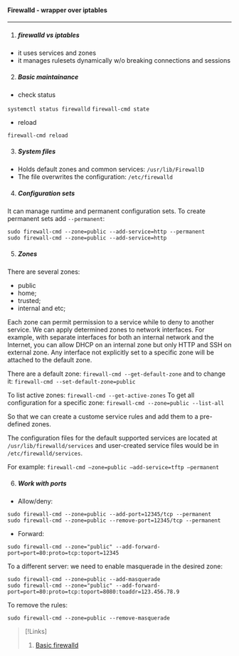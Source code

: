 #### Firewalld - wrapper over iptables
---------------------------------------
1. ##### firewalld vs iptables 

- it uses services and zones    
- it manages rulesets dynamically w/o breaking connections and sessions

2. ##### Basic maintainance

- check status

`systemctl status firewalld`
`firewall-cmd state`

- reload

`firewall-cmd reload`

3. ##### System files

- Holds default zones and common services: `/usr/lib/FirewallD`
- The file overwrites the configuration: `/etc/firewalld`

4. ##### Configuration sets

It can manage runtime and permanent configuration sets. To create permanent sets add `--permanent`:

```
sudo firewall-cmd --zone=public --add-service=http --permanent
sudo firewall-cmd --zone=public --add-service=http
```

5. ##### Zones

There are several zones:
- public
- home;
- trusted;
- internal and etc;

Each zone can permit permission to a service while to deny to another service. We can apply determined zones to network interfaces. For example, with separate interfaces for both an internal network and the Internet, you can allow DHCP on an internal zone but only HTTP and SSH on external zone. Any interface not explicitly set to a specific zone will be attached to the default zone.

There are a default zone: `firewall-cmd --get-default-zone` and to change it: `firewall-cmd --set-default-zone=public`

To list active zones: `firewall-cmd --get-active-zones`
To get all configuration for a specific zone: `firewall-cmd --zone=public --list-all`

So that we can create a custome service rules and add them to a pre-defined zones.

The configuration files for the default supported services are located at `/usr/lib/firewalld/services` and user-created service files would be in `/etc/firewalld/services`.

For example: `firewall-cmd –zone=public –add-service=tftp –permanent`

6. ##### Work with ports

- Allow/deny: 
```
sudo firewall-cmd --zone=public --add-port=12345/tcp --permanent
sudo firewall-cmd --zone=public --remove-port=12345/tcp --permanent
```

- Forward:
```
sudo firewall-cmd --zone="public" --add-forward-port=port=80:proto=tcp:toport=12345
```

To a different server: we need to enable masquerade in the desired zone:
```
sudo firewall-cmd --zone=public --add-masquerade
sudo firewall-cmd --zone="public" --add-forward-port=port=80:proto=tcp:toport=8080:toaddr=123.456.78.9
```
To remove the rules:
```
sudo firewall-cmd --zone=public --remove-masquerade
```

>[!Links]
>1. [Basic firewalld](https://www.linode.com/docs/security/firewalls/introduction-to-firewalld-on-centos/)
